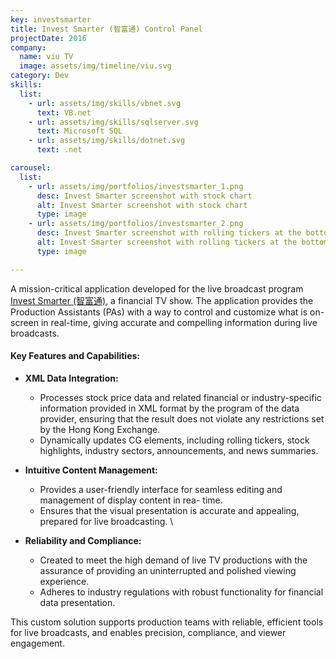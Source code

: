 ```yaml
---
key: investsmarter
title: Invest Smarter (智富通) Control Panel
projectDate: 2016
company:
  name: viu TV
  image: assets/img/timeline/viu.svg
category: Dev
skills:
  list:
    - url: assets/img/skills/vbnet.svg
      text: VB.net
    - url: assets/img/skills/sqlserver.svg
      text: Microsoft SQL
    - url: assets/img/skills/dotnet.svg
      text: .net

carousel:
  list:
    - url: assets/img/portfolios/investsmarter_1.png
      desc: Invest Smarter screenshot with stock chart 
      alt: Invest Smarter screenshot with stock chart
      type: image
    - url: assets/img/portfolios/investsmarter_2.png
      desc: Invest Smarter screenshot with rolling tickers at the bottom of the screen
      alt: Invest Smarter screenshot with rolling tickers at the bottom of the screen
      type: image

---
```

A mission-critical application developed for the live broadcast program [Invest Smarter (智富通)](https://viu.tv/encore/invest-smarter), a financial TV show. The application provides the Production Assistants (PAs) with a way to control and customize what is on-screen in real-time, giving accurate and compelling information during live broadcasts.

#### **Key Features and Capabilities:** 
- **XML Data Integration:**
  - Processes stock price data and related financial or industry-specific information provided in XML format by the program of the data provider, ensuring that the result does not violate any restrictions set by the Hong Kong Exchange.  
  - Dynamically updates CG elements, including rolling tickers, stock highlights, industry sectors, announcements, and news summaries.  

- **Intuitive Content Management:**
  - Provides a user-friendly interface for seamless editing and management of display content in rea- time.  
  - Ensures that the visual presentation is accurate and appealing, prepared for live broadcasting.  \

- **Reliability and Compliance:**  
  - Created to meet the high demand of live TV productions with the assurance of providing an uninterrupted and polished viewing experience.
  - Adheres to industry regulations with robust functionality for financial data presentation. 

This custom solution supports production teams with reliable, efficient tools for live broadcasts, and enables precision, compliance, and viewer engagement.


